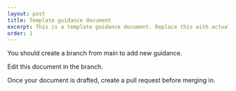 ```yaml
---
layout: post
title: Template guidance document
excerpt: This is a template guidance document. Replace this with actual content.
order: 1
---
```


You should create a branch from main to add new guidance. 

Edit this document in the branch.

Once your document is drafted, create a pull request before merging in.